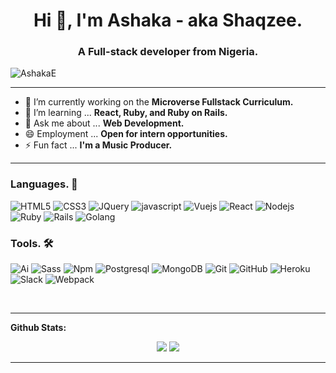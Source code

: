 <h1 align="center">Hi 👋, I'm Ashaka - aka Shaqzee.</h1>
<h3 align="center">A Full-stack developer from Nigeria.</h3>
 <p align="left"> <img src="https://komarev.com/ghpvc/?username=AshakaE&label=Views&color=blue&style=plastic" alt="AshakaE" /> </p>
 <!-- in your header -->
<link rel="stylesheet" href="https://cdn.jsdelivr.net/gh/devicons/devicon@v2.9.0/devicon.min.css">

<!-- in your body -->
<i class="devicon-javascript-plain"></i>
 
---
- 🔭 I’m currently working on the **Microverse Fullstack Curriculum.**
- 🌱 I’m learning ... **React, Ruby, and Ruby on Rails.**
- 💬 Ask me about ... **Web Development.**
- 😄 Employment ... **Open for intern opportunities.**
- ⚡ Fun fact ... **I'm a Music Producer.**
<!-- - 📫 How to reach me [Mail](mailto:ashakaegerega@gmail.com) -->
---

### Languages. 🚧 

![HTML5](https://icongr.am/devicon/html5-original.svg?size=50&color=currentColor)
![CSS3](https://icongr.am/devicon/css3-original.svg?size=50&color=currentColor)
![JQuery](https://icongr.am/devicon/jquery-original.svg?size=50&color=currentColor)
![javascript](https://icongr.am/devicon/javascript-original.svg?size=50&color=currentColor)
![Vuejs](https://icongr.am/devicon/vuejs-original.svg?size=50&color=currentColor)
![React](https://icongr.am/devicon/react-original.svg?size=50&color=currentColor)
![Nodejs](https://icongr.am/devicon/nodejs-original.svg?size=50&color=currentColor)
![Ruby](https://icongr.am/devicon/ruby-original.svg?size=50&color=currentColor)
![Rails](https://icongr.am/devicon/rails-original-wordmark.svg?size=50&color=currentColor)
![Golang](https://icongr.am/devicon/go-original.svg?size=50&color=currentColor)

### Tools. 🛠 

![Ai](https://icongr.am/devicon/illustrator-plain.svg?size=50&color=currentColor)
![Sass](https://icongr.am/devicon/sass-original.svg?size=50&color=currentColor)
![Npm](https://icongr.am/devicon/npm-original-wordmark.svg?size=50&color=currentColor)
![Postgresql](https://icongr.am/devicon/postgresql-original.svg?size=50&color=currentColor)
![MongoDB](https://icongr.am/devicon/mongodb-original.svg?size=50&color=currentColor)
![Git](https://icongr.am/devicon/git-original.svg?size=50&color=currentColor)
![GitHub](https://icongr.am/devicon/github-original.svg?size=50&color=currentColor)
![Heroku](https://icongr.am/devicon/heroku-original.svg?size=50&color=currentColor)
![Slack](https://icongr.am/devicon/slack-original.svg?size=50&color=currentColor)
![Webpack](https://icongr.am/devicon/webpack-original.svg?size=4.58&color=currentColor)


<br/>


---

**Github Stats:**

<p align="center">
  
  <img src="https://github-readme-stats.vercel.app/api?username=AshakaE&hide=stars&show_icons=true&theme=algolia&line_height=32">
  <img src="https://github-readme-stats.vercel.app/api/top-langs/?username=AshakaE&count_private=true&theme=algolia">

</p>

---


